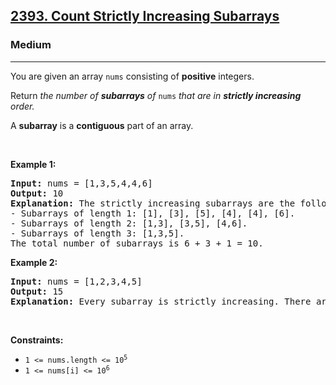<h2><a href="https://leetcode.com/problems/count-strictly-increasing-subarrays/">2393. Count Strictly Increasing Subarrays</a></h2><h3>Medium</h3><hr><div style="user-select: auto;"><p style="user-select: auto;">You are given an array <code style="user-select: auto;">nums</code> consisting of <strong style="user-select: auto;">positive</strong> integers.</p>

<p style="user-select: auto;">Return <em style="user-select: auto;">the number of <strong style="user-select: auto;">subarrays</strong> of </em><code style="user-select: auto;">nums</code><em style="user-select: auto;"> that are in <strong style="user-select: auto;">strictly increasing</strong> order.</em></p>

<p style="user-select: auto;">A <strong style="user-select: auto;">subarray</strong> is a <strong style="user-select: auto;">contiguous</strong> part of an array.</p>

<p style="user-select: auto;">&nbsp;</p>
<p style="user-select: auto;"><strong class="example" style="user-select: auto;">Example 1:</strong></p>

<pre style="user-select: auto;"><strong style="user-select: auto;">Input:</strong> nums = [1,3,5,4,4,6]
<strong style="user-select: auto;">Output:</strong> 10
<strong style="user-select: auto;">Explanation:</strong> The strictly increasing subarrays are the following:
- Subarrays of length 1: [1], [3], [5], [4], [4], [6].
- Subarrays of length 2: [1,3], [3,5], [4,6].
- Subarrays of length 3: [1,3,5].
The total number of subarrays is 6 + 3 + 1 = 10.
</pre>

<p style="user-select: auto;"><strong class="example" style="user-select: auto;">Example 2:</strong></p>

<pre style="user-select: auto;"><strong style="user-select: auto;">Input:</strong> nums = [1,2,3,4,5]
<strong style="user-select: auto;">Output:</strong> 15
<strong style="user-select: auto;">Explanation:</strong> Every subarray is strictly increasing. There are 15 possible subarrays that we can take.
</pre>

<p style="user-select: auto;">&nbsp;</p>
<p style="user-select: auto;"><strong style="user-select: auto;">Constraints:</strong></p>

<ul style="user-select: auto;">
	<li style="user-select: auto;"><code style="user-select: auto;">1 &lt;= nums.length &lt;= 10<sup style="user-select: auto;">5</sup></code></li>
	<li style="user-select: auto;"><code style="user-select: auto;">1 &lt;= nums[i] &lt;= 10<sup style="user-select: auto;">6</sup></code></li>
</ul>
</div>